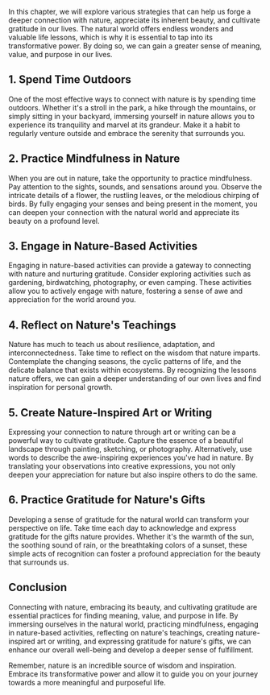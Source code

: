 
In this chapter, we will explore various strategies that can help us forge a deeper connection with nature, appreciate its inherent beauty, and cultivate gratitude in our lives. The natural world offers endless wonders and valuable life lessons, which is why it is essential to tap into its transformative power. By doing so, we can gain a greater sense of meaning, value, and purpose in our lives.

## 1\. Spend Time Outdoors

One of the most effective ways to connect with nature is by spending time outdoors. Whether it's a stroll in the park, a hike through the mountains, or simply sitting in your backyard, immersing yourself in nature allows you to experience its tranquility and marvel at its grandeur. Make it a habit to regularly venture outside and embrace the serenity that surrounds you.

## 2\. Practice Mindfulness in Nature

When you are out in nature, take the opportunity to practice mindfulness. Pay attention to the sights, sounds, and sensations around you. Observe the intricate details of a flower, the rustling leaves, or the melodious chirping of birds. By fully engaging your senses and being present in the moment, you can deepen your connection with the natural world and appreciate its beauty on a profound level.

## 3\. Engage in Nature-Based Activities

Engaging in nature-based activities can provide a gateway to connecting with nature and nurturing gratitude. Consider exploring activities such as gardening, birdwatching, photography, or even camping. These activities allow you to actively engage with nature, fostering a sense of awe and appreciation for the world around you.

## 4\. Reflect on Nature's Teachings

Nature has much to teach us about resilience, adaptation, and interconnectedness. Take time to reflect on the wisdom that nature imparts. Contemplate the changing seasons, the cyclic patterns of life, and the delicate balance that exists within ecosystems. By recognizing the lessons nature offers, we can gain a deeper understanding of our own lives and find inspiration for personal growth.

## 5\. Create Nature-Inspired Art or Writing

Expressing your connection to nature through art or writing can be a powerful way to cultivate gratitude. Capture the essence of a beautiful landscape through painting, sketching, or photography. Alternatively, use words to describe the awe-inspiring experiences you've had in nature. By translating your observations into creative expressions, you not only deepen your appreciation for nature but also inspire others to do the same.

## 6\. Practice Gratitude for Nature's Gifts

Developing a sense of gratitude for the natural world can transform your perspective on life. Take time each day to acknowledge and express gratitude for the gifts nature provides. Whether it's the warmth of the sun, the soothing sound of rain, or the breathtaking colors of a sunset, these simple acts of recognition can foster a profound appreciation for the beauty that surrounds us.

## Conclusion

Connecting with nature, embracing its beauty, and cultivating gratitude are essential practices for finding meaning, value, and purpose in life. By immersing ourselves in the natural world, practicing mindfulness, engaging in nature-based activities, reflecting on nature's teachings, creating nature-inspired art or writing, and expressing gratitude for nature's gifts, we can enhance our overall well-being and develop a deeper sense of fulfillment.

Remember, nature is an incredible source of wisdom and inspiration. Embrace its transformative power and allow it to guide you on your journey towards a more meaningful and purposeful life.
